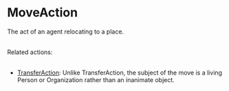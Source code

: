# MoveAction

The act of an agent relocating to a place.<br/><br/>

Related actions:<br/><br/>

<ul>
<li><a class="localLink" href="http://schema.org/TransferAction">TransferAction</a>: Unlike TransferAction, the subject of the move is a living Person or Organization rather than an inanimate object.</li>
</ul>
